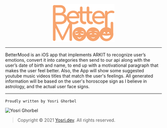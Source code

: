 <div align="center">
    <img src="logo_text.png" width="200" alt="BetterMood">
</div>

---


BetterMood is an iOS app that implements ARKIT to recognize user’s emotions, convert it into categories then send to our api along with the user’s date of birth and name, to end up with a motivational paragraph that makes the user feel better.
Also, the App will show some suggested youtube music videos titles that match the user's feelings.
All generated information will be based on the user's horoscope sign as I believe in astrology, and the actual user face signs.


---

```Proudly written by Yosri Ghorbel```

![Yosri Ghorbel](https://pbs.twimg.com/media/E3YEO7kXwAU9x6x?format=png&name=4096x4096)

> Copyright © 2021 [Yosri.dev](https://Yosri.dev). All rights reserved.
